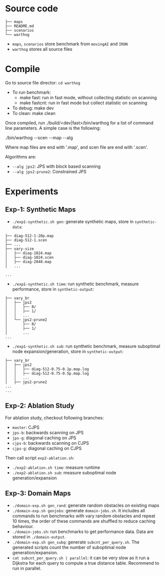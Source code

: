 # Source code
```
├── maps
├── README.md
├── scenarios
└── warthog
```
- `maps`, `scenarios` store benchmark from `movingAI` and `IRON`
- `warthog` stores all source files

# Compile

Go to source file director: `cd warthog`
- To run benchmark: 
    - make fast: run in fast mode, without collecting statistic on scanning
    - make fastcnt: run in fast mode but collect statistic on scanning
- To debug: make dev
- To clean: make clean

Once compiled, run ./build/<dev|fast>/bin/warthog for a list of command line parameters. 
A simple case is the following:

./bin/warthog --scen <scen file> --map <map file> --alg <alg name>

Where map files are end with '.map', and scen file are end with '.scen'.

Algorithms are:
  - `--alg jps2`: JPS with block based scanning
  - `--alg jps2-prune2`: Constrained JPS

# Experiments

## Exp-1: Synthetic Maps

- `./exp1-synthetic.sh gen`: generate synthetic maps, store in `synthetic-data`:
```
├── diag-512-1-20p.map
├── diag-512-1.scen
├── ...
├── vary-size
│   ├── diag-1024.map
│   ├── diag-1024.scen
│   ├── diag-2048.map
│   ...

...
```

- `./exp1-synthetic.sh time`: run synthetic benchmark, measure performance, store in `synthetic-output`:
```
├── vary_br
│   ├── jps2
│   │   ├── 0/
│   │   ├── 1/
│   │   ...
│   └── jps2-prune2
│       ├── 0/
│       ├── 1/
│       ...
...
```

- `./exp1-synthetic.sh sub`: run synthetic benchmark, measure suboptimal node expansion/generation, store in `synthetic-output`:
```
├── vary_br
│   ├── jps2
│   │   ├── diag-512-0.75-0.1p.map.log
│   │   ├── diag-512-0.75-0.5p.map.log
│   │   ...
│   ├── jps2-prune2
...
...
```

## Exp-2: Ablation Study

For ablation study, checkout following branches:
  - `master`: CJPS
  - `jps-b`: backwards scanning on JPS
  - `jps-g`: diagonal caching on JPS
  - `cjps-b`: backwards scanning on CJPS
  - `cjps-g`: diagonal caching on CJPS

Then call script `exp2-ablation.sh`:

- `./exp2-ablation.sh time`: measure runtime
- `./exp2-ablation.sh sub`: measure suboptimal node generation/expansion

## Exp-3: Domain Maps

- `./domain-exp.sh gen_rand`: generate random obstacles on existing maps
- `./domain-exp.sh genjobs`: generate `domain-jobs.sh`. It includes all commands to run benchmarks with vary random obstacles and repeat 10 times, the order of these commands are shuffled to reduce caching behaviour.
- `./domain-jobs.sh`: run benchmarks to get performance data. Data are stored in `./domain-output`.
- `./domain-exp.sh gen_subq`: generate `subcnt_per_query.sh`. The generated scripts count the number of suboptimal node generation/expansion.
- `cat subcnt_per_query.sh | parallel`: it can be very slow as it run a Dijkstra for each query to compute a true distance table. Recommend to run in parallel.
